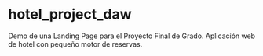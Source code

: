 # hotel_project_daw
Demo de una Landing Page para el Proyecto Final de Grado. Aplicación web de hotel con pequeño motor de reservas.
